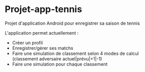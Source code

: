# Projet-app-tennis

Projet d'application Android pour enregistrer sa saison de tennis

L'application permet actuellement :

  - Créer un profil
  - Enregistrer/gérer ses matchs
  - Faire une simulation de classement selon 4 modes de calcul (classement adversaire actuel|prévu|+1|-1)
  - Faire une simulation pour chaque classement
